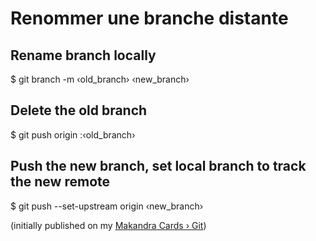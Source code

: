 # Renommer une branche distante

## Rename branch locally

$ git branch -m ‹old_branch› ‹new_branch›

## Delete the old branch

$ git push origin :‹old_branch›

## Push the new branch, set local branch to track the new remote

$ git push --set-upstream origin ‹new_branch›

(initially published on my [Makandra Cards › Git](https://makandracards.com/git/34935-renommer-une-branche-distante))